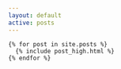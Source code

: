 ```yaml
---
layout: default
active: posts
---
```

<div class="page-content">
  <div class="mdl-grid">

    {% for post in site.posts %}
      {% include post_high.html %}
    {% endfor %}

  </div>
</div>
